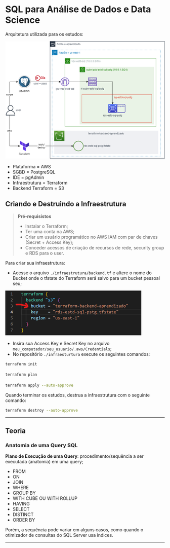# SQL para Análise de Dados e Data Science

Arquitetura utilizada para os estudos:

![](./imagens/arquitetura-postgresql.drawio.png)

* Plataforma = AWS
* SGBD = PostgreSQL
* IDE = pgAdmin
* Infraestrutura = Terraform
* Backend Terraform = S3

## Criando e Destruindo a Infraestrutura

> **Pré-requisistos**
>
> * Instalar o Terraform;
> * Ter uma conta na AWS;
> * Criar um usuário programático no AWS IAM com par de chaves (Secret + Access Key);
> * Conceder acessos de criação de recursos de rede, security group e RDS para o user.

Para criar sua infraestrutura:

* Acesse o arquivo `./infraestrutura/backend.tf` e altere o nome do Bucket onde o tfstate do Terraform será salvo para um bucket pessoal seu;

![](./imagens/tfstate.png)

* Insira sua Access Key e Secret Key no arquivo `meu_computador/seu_usuario/.aws/Credentials`;
* No repositório `./infraesturtura` execute os seguintes comandos:

```bash
terraform init

terraform plan

terraform apply --auto-approve
```

Quando terminar os estudos, destrua a infraestrutura com o seguinte comando:

```bash
terraform destroy --auto-approve
```

---

## Teoria

### Anatomia de uma Query SQL

**Plano de Execução de uma Query**: procedimento/sequência a ser executada (anatomia) em uma query;

* FROM
* ON
* JOIN
* WHERE
* GROUP BY
* WITH CUBE OU WITH ROLLUP
* HAVING
* SELECT
* DISTINCT
* ORDER BY

Porém, a sequência pode variar em alguns casos, como quando o otimizador de consultas do SQL Server usa índices.

---


